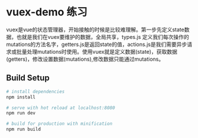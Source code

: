# vuex-demo 练习

vuex是vue的状态管理器，开始接触的时候是比较难理解。第一步先定义state数据，也就是我们在vuex要维护的数据，全局共享，types.js 定义我们每次操作的mutations的方法名字，getters.js是返回state的值，actions.js是我们需要异步请求或批量处理mutations时使用。使用vuex就是定义数据(state)，获取数据(getters)，修改设置数据(mutations),修改数据只能通过mutations。

## Build Setup

``` bash
# install dependencies
npm install

# serve with hot reload at localhost:8080
npm run dev

# build for production with minification
npm run build
```

